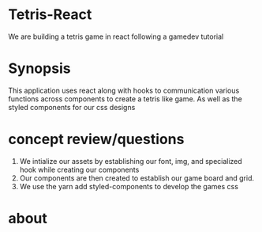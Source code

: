 # Tetris-React
We are building a tetris game in react following a gamedev tutorial

# Synopsis
This application uses react along with hooks to communication various functions across components to create a tetris like game. As well as the styled components for our css designs


# concept review/questions
1. We intialize our assets by establishing our font, img, and specialized hook while creating our components
2. Our components are then created to establish our game board and grid.
3. We use the yarn add styled-components to develop the games css 


# about 
